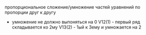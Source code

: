 пропорциональное сложение/умножение частей уравнений по пропорции друг к другу
* умножение не должно выпоняться на 0
V12(1) - первый ряд складывается ко 2му
V13(2) - 1ый к 3ему и умножается на 2
